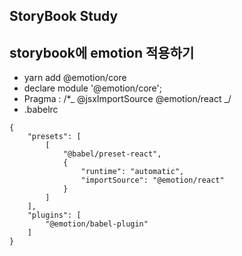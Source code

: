## StoryBook Study

## storybook에 emotion 적용하기

- yarn add @emotion/core
- declare module '@emotion/core';
- Pragma : /\*_ @jsxImportSource @emotion/react _/
- .babelrc

```
{
    "presets": [
        [
            "@babel/preset-react",
            {
                "runtime": "automatic",
                "importSource": "@emotion/react"
            }
        ]
    ],
    "plugins": [
        "@emotion/babel-plugin"
    ]
}
```
